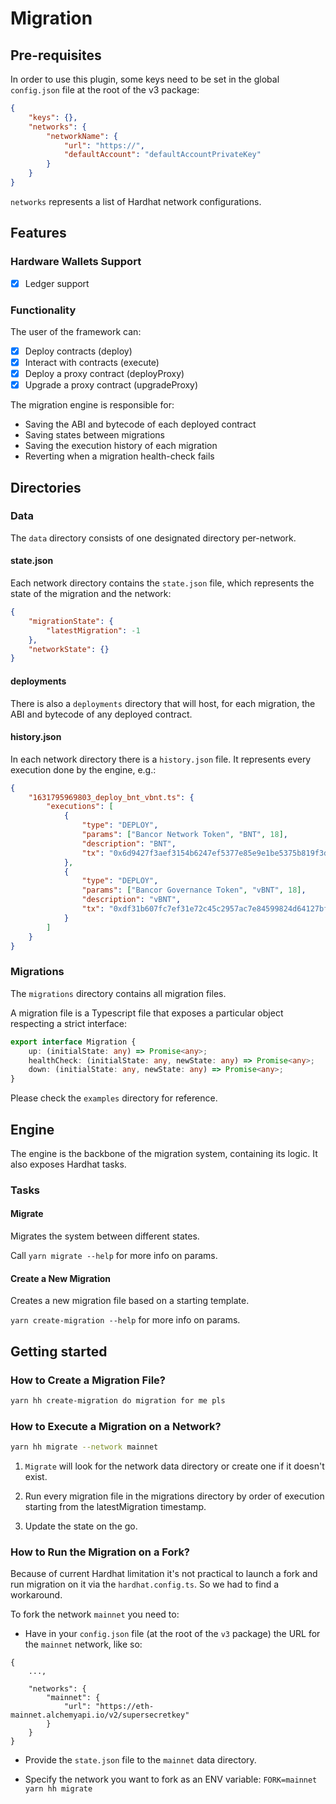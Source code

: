 # Migration

## Pre-requisites

In order to use this plugin, some keys need to be set in the global `config.json` file at the root of the v3 package:

```json
{
    "keys": {},
    "networks": {
        "networkName": {
            "url": "https://",
            "defaultAccount": "defaultAccountPrivateKey"
        }
    }
}
```

`networks` represents a list of Hardhat network configurations.

## Features

### Hardware Wallets Support

-   [x] Ledger support

### Functionality

The user of the framework can:

-   [x] Deploy contracts (deploy)
-   [x] Interact with contracts (execute)
-   [x] Deploy a proxy contract (deployProxy)
-   [x] Upgrade a proxy contract (upgradeProxy)

The migration engine is responsible for:

-   Saving the ABI and bytecode of each deployed contract
-   Saving states between migrations
-   Saving the execution history of each migration
-   Reverting when a migration health-check fails

## Directories

### Data

The `data` directory consists of one designated directory per-network.

#### state.json

Each network directory contains the `state.json` file, which represents the state of the migration and the network:

```json
{
    "migrationState": {
        "latestMigration": -1
    },
    "networkState": {}
}
```

#### deployments

There is also a `deployments` directory that will host, for each migration, the ABI and bytecode of any deployed contract.

#### history.json

In each network directory there is a `history.json` file. It represents every execution done by the engine, e.g.:

```json
{
    "1631795969803_deploy_bnt_vbnt.ts": {
        "executions": [
            {
                "type": "DEPLOY",
                "params": ["Bancor Network Token", "BNT", 18],
                "description": "BNT",
                "tx": "0x6d9427f3aef3154b6247ef5377e85e9e1be5375b819f3def82bbf53755bf3d62"
            },
            {
                "type": "DEPLOY",
                "params": ["Bancor Governance Token", "vBNT", 18],
                "description": "vBNT",
                "tx": "0xdf31b607fc7ef31e72c45c2957ac7e84599824d64127bf80e2ccf68543e6e3af"
            }
        ]
    }
}
```

### Migrations

The `migrations` directory contains all migration files.

A migration file is a Typescript file that exposes a particular object respecting a strict interface:

```ts
export interface Migration {
    up: (initialState: any) => Promise<any>;
    healthCheck: (initialState: any, newState: any) => Promise<any>;
    down: (initialState: any, newState: any) => Promise<any>;
}
```

Please check the `examples` directory for reference.

## Engine

The engine is the backbone of the migration system, containing its logic. It also exposes Hardhat tasks.

### Tasks

#### Migrate

Migrates the system between different states.

Call `yarn migrate --help` for more info on params.

#### Create a New Migration

Creates a new migration file based on a starting template.

`yarn create-migration --help` for more info on params.

## Getting started

### How to Create a Migration File?

```bash
yarn hh create-migration do migration for me pls
```

### How to Execute a Migration on a Network?

```bash
yarn hh migrate --network mainnet
```

1. `Migrate` will look for the network data directory or create one if it doesn't exist.

2. Run every migration file in the migrations directory by order of execution starting from the latestMigration timestamp.

3. Update the state on the go.

### How to Run the Migration on a Fork?

Because of current Hardhat limitation it's not practical to launch a fork and run migration on it via the `hardhat.config.ts`. So we had to find a workaround.

To fork the network `mainnet` you need to:

-   Have in your `config.json` file (at the root of the `v3` package) the URL for the `mainnet` network, like so:

```
{
    ...,

    "networks": {
        "mainnet": {
            "url": "https://eth-mainnet.alchemyapi.io/v2/supersecretkey"
        }
    }
}
```

-   Provide the `state.json` file to the `mainnet` data directory.

-   Specify the network you want to fork as an ENV variable: `FORK=mainnet yarn hh migrate`
